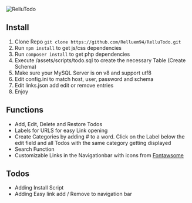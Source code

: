 ![RelluTodo](https://img.relluem94.de/logos/rellutodo.png?)

## Install
1. Clone Repo ```git clone https://github.com/Relluem94/RelluTodo.git``` 
1. Run ```npm install``` to get js/css dependencies
1. Run ```composer install``` to get php dependencies
1. Execute /assets/scripts/todo.sql to create the necessary Table (Create Schema)
1. Make sure your MySQL Server is on v8 and support utf8
1. Edit config.ini to match host, user, password and schema
1. Edit links.json add edit or remove entries
1. Enjoy

## Functions
* Add, Edit, Delete and Restore Todos
* Labels for URLS for easy Link opening
* Create Categories by adding # to a word. Click on the Label below the edit field and all Todos with the same category getting displayed
* Search Function
* Customizable Links in the Navigationbar with icons from [Fontawsome](https://fontawesome.com/icons?d=gallery)

## Todos
* Adding Install Script
* Adding Easy link add / Remove to navigation bar
